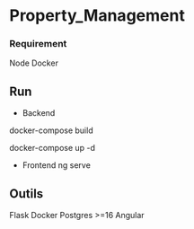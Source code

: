 # Property_Management
### Requirement
Node
Docker

## Run

* Backend 

 docker-compose build
 
 docker-compose up -d
 
* Frontend
 ng serve
 
## Outils
Flask
Docker
Postgres >=16
Angular
